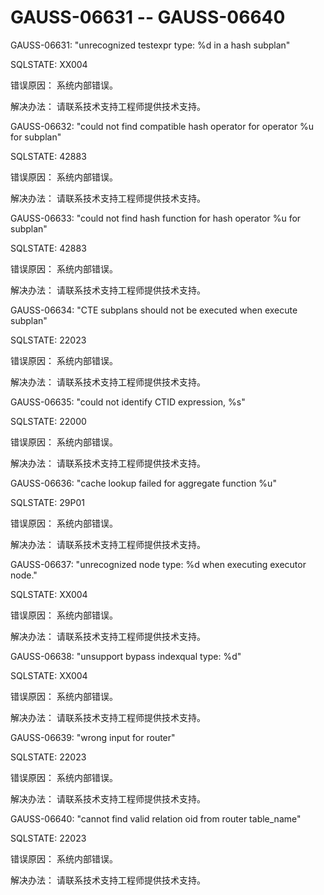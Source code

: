 # GAUSS-06631 -- GAUSS-06640<a name="ZH-CN_TOPIC_0302073529"></a>

GAUSS-06631: "unrecognized testexpr type: %d in a hash subplan"

SQLSTATE: XX004

错误原因： 系统内部错误。

解决办法： 请联系技术支持工程师提供技术支持。

GAUSS-06632: "could not find compatible hash operator for operator %u for subplan"

SQLSTATE: 42883

错误原因： 系统内部错误。

解决办法： 请联系技术支持工程师提供技术支持。

GAUSS-06633: "could not find hash function for hash operator %u for subplan"

SQLSTATE: 42883

错误原因： 系统内部错误。

解决办法： 请联系技术支持工程师提供技术支持。

GAUSS-06634: "CTE subplans should not be executed when execute subplan"

SQLSTATE: 22023

错误原因： 系统内部错误。

解决办法： 请联系技术支持工程师提供技术支持。

GAUSS-06635: "could not identify CTID expression, %s"

SQLSTATE: 22000

错误原因： 系统内部错误。

解决办法： 请联系技术支持工程师提供技术支持。

GAUSS-06636: "cache lookup failed for aggregate function %u"

SQLSTATE: 29P01

错误原因： 系统内部错误。

解决办法： 请联系技术支持工程师提供技术支持。

GAUSS-06637: "unrecognized node type: %d when executing executor node."

SQLSTATE: XX004

错误原因： 系统内部错误。

解决办法： 请联系技术支持工程师提供技术支持。

GAUSS-06638: "unsupport bypass indexqual type: %d"

SQLSTATE: XX004

错误原因： 系统内部错误。

解决办法： 请联系技术支持工程师提供技术支持。

GAUSS-06639: "wrong input for router"

SQLSTATE: 22023

错误原因： 系统内部错误。

解决办法： 请联系技术支持工程师提供技术支持。

GAUSS-06640: "cannot find valid relation oid from router table\_name"

SQLSTATE: 22023

错误原因： 系统内部错误。

解决办法： 请联系技术支持工程师提供技术支持。

